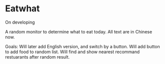 # Eatwhat
On developing

A random monitor to determine what to eat today.
All text are in Chinese now.

Goals:
Will later add English version, and switch by a button.
Will add button to add food to random list.
Will find and show nearest recommand restuarants after random result.
